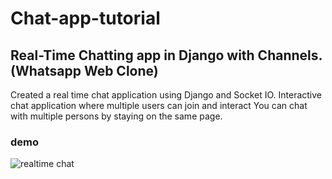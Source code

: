 # Chat-app-tutorial
## Real-Time Chatting app in Django with Channels. (Whatsapp Web Clone)
Created a real time chat application using Django and Socket IO.
Interactive chat application where multiple users can join and interact
You can chat with multiple persons by staying on the same page.
### demo
![realtime chat](https://user-images.githubusercontent.com/91308138/163995102-d973981d-8251-4c91-a331-6f7e575c038a.PNG)
